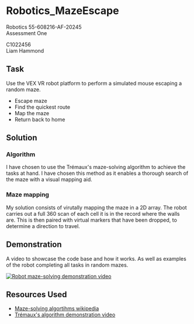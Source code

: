 # Robotics_MazeEscape
Robotics 55-608216-AF-20245   
Assessment One

C1022456  
Liam Hammond

## Task 
Use the VEX VR robot platform to perform a simulated mouse escaping a random maze.
- Escape maze
- Find the quickest route
- Map the maze
- Return back to home

## Solution
### Algorithm
I have chosen to use the Trémaux's maze-solving algorithm to achieve the tasks at hand. I have chosen this method as it enables a thorough search of the maze with a visual mapping aid.
### Maze mapping
My solution consists of virutally mapping the maze in a 2D array. The robot carries out a full 360 scan of each cell it is in the record where the walls are. This is then paired with virtual markers that have been dropped, to determine a direction to travel.

## Demonstration
A video to showcase the code base and how it works. As well as examples of the robot completing all tasks in random mazes.

[![Robot maze-solving demonstration video](https://img.youtube.com/vi/Y6ba7q3huZ4/0.jpg)](https://youtu.be/Y6ba7q3huZ4)

## Resources Used
- [Maze-solving algortihms wikipedia](https://en.wikipedia.org/wiki/Maze-solving_algorithm)
- [Trémaux's algorithm demonstration video](https://www.youtube.com/watch?v=RjWSlz-aEr8)
